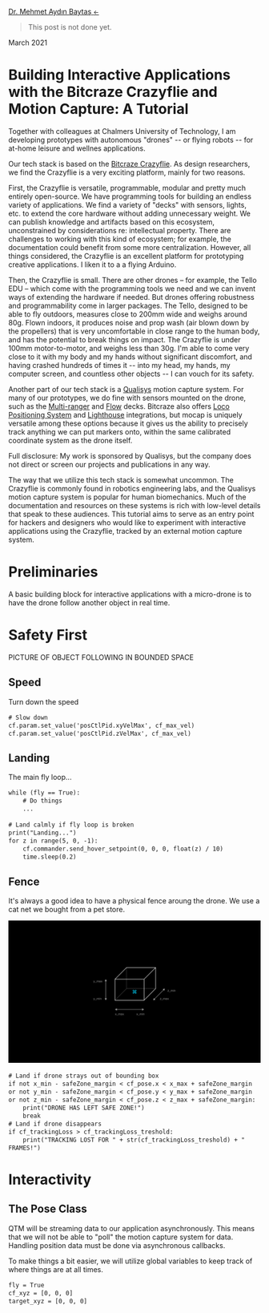 <div class="container py-5 mx-auto" markdown="1">

<p>
<a href="/">Dr. Mehmet Aydın Baytaş <small>&#x2190;&#xfe0e;</small></a>
</p>

<div class="row row-cols-lg-2" markdown="1">

<div class="col" markdown="1">

> This post is not done yet.
 
<p class="small">March 2021</p>

# Building Interactive Applications with the Bitcraze Crazyflie and Motion Capture: A Tutorial

Together with colleagues at Chalmers University of Technology, I am developing prototypes with autonomous "drones" -- or flying robots -- for at-home leisure and wellnes applications.

Our tech stack is based on the [Bitcraze Crazyflie](https://www.bitcraze.io/). As design researchers, we find the Crazyflie is a very exciting platform, mainly for two reasons.

First, the Crazyflie is versatile, programmable, modular and pretty much entirely open-source. We have programming tools for building an endless variety of applications.  We find a variety of "decks" with sensors, lights, etc. to extend the core hardware without adding unnecessary weight. We can publish knowledge and artifacts based on this ecosystem, unconstrained by considerations re: intellectual property. There are challenges to working with this kind of ecosystem; for example, the documentation could benefit from some more centralization. However, all things considered, the Crazyflie is an excellent platform for prototyping creative applications. I liken it to a a flying Arduino.

Then, the Crazyflie is small. There are other drones – for example, the Tello EDU – which come with the programming tools we need and we can invent ways of extending the hardware if needed. But drones offering robustness and programmability come in larger packages. The Tello, designed to be able to fly outdoors, measures close to 200mm wide and weighs around 80g. Flown indoors, it produces noise and prop wash (air blown down by the propellers) that is very uncomfortable in close range to the human body, and has the potential to break things on impact. The Crazyflie is under 100mm motor-to-motor, and weighs less than 30g. I'm able to come very close to it with my body and my hands without significant discomfort, and having crashed hundreds of times it -- into my head, my hands, my computer screen, and countless other objects -- I can vouch for its safety.

Another part of our tech stack is a [Qualisys](https://www.qualisys.com/) motion capture system. For many of our prototypes, we do fine with sensors mounted on the drone, such as the [Multi-ranger](https://www.bitcraze.io/products/multi-ranger-deck/) and [Flow](https://www.bitcraze.io/products/flow-deck-v2/) decks. Bitcraze also offers [Loco Positioning System](https://www.bitcraze.io/products/loco-positioning-system/) and [Lighthouse](https://www.bitcraze.io/products/lighthouse-positioning-deck/) integrations, but mocap is uniquely versatile among these options because it gives us the ability to precisely track anything we can put markers onto, within the same calibrated coordinate system as the drone itself.

<p class="small">Full disclosure: My work is sponsored by Qualisys, but the company does not direct or screen our projects and publications in any way.</p>

The way that we utilize this tech stack is somewhat uncommon. The Crazyflie is commonly found in robotics engineering labs, and the Qualisys motion capture system is popular for human biomechanics. Much of the documentation and resources on these systems is rich with low-level details that speak to these audiences. This tutorial aims to serve as an entry point for hackers and designers who would like to experiment with interactive applications using the Crazyflie, tracked by an external motion capture system.

</div> <!-- .col -->
</div> <!-- .row -->

<div class="row row-cols-lg-2" markdown="1">
<div class="col" markdown="1">

# Preliminaries

A basic building block for interactive applications with a micro-drone is to have the drone follow another object in real time.

</div> <!-- .col -->
</div> <!-- .row -->

<div class="row row-cols-lg-2" markdown="1">
<div class="col" markdown="1">

# Safety First

PICTURE OF OBJECT FOLLOWING IN BOUNDED SPACE

</div> <!-- .col -->
</div> <!-- .row -->

<div class="row row-cols-lg-2" markdown="1">
<div class="col" markdown="1">

## Speed

Turn down the speed

    # Slow down
    cf.param.set_value('posCtlPid.xyVelMax', cf_max_vel)
    cf.param.set_value('posCtlPid.zVelMax', cf_max_vel)
    
</div> <!-- .col -->
</div> <!-- .row -->

<div class="row row-cols-lg-2" markdown="1">
<div class="col" markdown="1">

## Landing

The main fly loop...

    while (fly == True):
        # Do things
        ...
    
    # Land calmly if fly loop is broken
    print("Landing...")
    for z in range(5, 0, -1):
        cf.commander.send_hover_setpoint(0, 0, 0, float(z) / 10)
        time.sleep(0.2)

</div> <!-- .col -->
</div> <!-- .row -->

<div class="row" markdown="1">

## Fence

</div> <!-- .row -->

<div class="row row-cols-lg-2" markdown="1">

<div class="col" markdown="1">

It's always a good idea to have a physical fence aroung the drone. We use a cat net we bought from a pet store.

</div> <!-- .col -->

<div class="col" markdown="1">

![Virtual fence confining drone to a safe zone](/img/crazyflie_fence.png)

    # Land if drone strays out of bounding box
    if not x_min - safeZone_margin < cf_pose.x < x_max + safeZone_margin
    or not y_min - safeZone_margin < cf_pose.y < y_max + safeZone_margin
    or not z_min - safeZone_margin < cf_pose.z < z_max + safeZone_margin:
        print("DRONE HAS LEFT SAFE ZONE!")
        break
    # Land if drone disappears
    if cf_trackingLoss > cf_trackingLoss_treshold:
        print("TRACKING LOST FOR " + str(cf_trackingLoss_treshold) + " FRAMES!")

</div> <!-- .col -->
</div> <!-- .row -->

<div class="row row-cols-lg-2" markdown="1">
<div class="col" markdown="1">       

# Interactivity

## The Pose Class

QTM will be streaming data to our application asynchronously. This means that we will not be able to "poll" the motion capture system for data. Handling position data must be done via asynchronous callbacks.

To make things a bit easier, we will utilize global variables to keep track of where things are at all times.

    fly = True
    cf_xyz = [0, 0, 0]
    target_xyz = [0, 0, 0]
    
</div>
